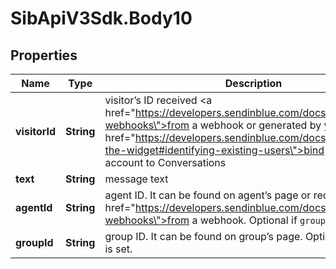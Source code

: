 # SibApiV3Sdk.Body10

## Properties
Name | Type | Description | Notes
------------ | ------------- | ------------- | -------------
**visitorId** | **String** | visitor’s ID received <a href=\"https://developers.sendinblue.com/docs/conversations-webhooks\">from a webhook</a> or generated by you to <a href=\"https://developers.sendinblue.com/docs/customize-the-widget#identifying-existing-users\">bind existing user account to Conversations</a> | 
**text** | **String** | message text | 
**agentId** | **String** | agent ID. It can be found on agent’s page or received <a href=\"https://developers.sendinblue.com/docs/conversations-webhooks\">from a webhook</a>. Optional if `groupId` is set. | [optional] 
**groupId** | **String** | group ID. It can be found on group’s page. Optional if `agentId` is set. | [optional] 


